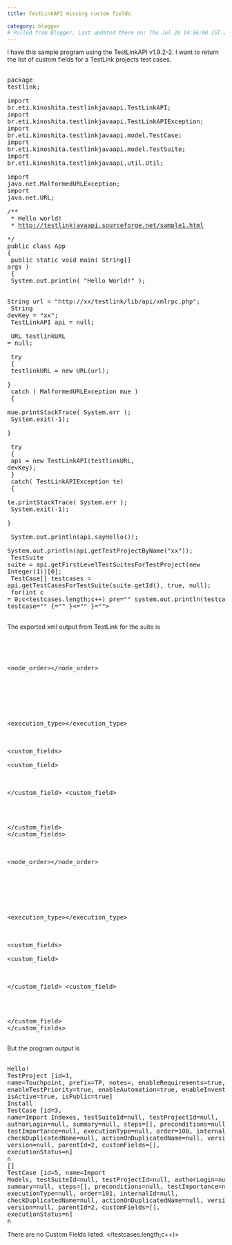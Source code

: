 ```yaml
---
title: TestLinkAPI missing custom fields

category: blogger
# Pulled from Blogger. Last updated there on: Thu Jul 28 14:56:00 IST 2011
---
```

I have this sample program using the TestLinkAPI v1.9.2-2. I want to return the list of custom fields for a TestLink projects test cases.<br /><br /><pre class="brush: java; ruler: true;">package testlink;<br /><br />import br.eti.kinoshita.testlinkjavaapi.TestLinkAPI;<br />import br.eti.kinoshita.testlinkjavaapi.TestLinkAPIException;<br />import br.eti.kinoshita.testlinkjavaapi.model.TestCase;<br />import br.eti.kinoshita.testlinkjavaapi.model.TestSuite;<br />import br.eti.kinoshita.testlinkjavaapi.util.Util;<br /><br />import java.net.MalformedURLException;<br />import java.net.URL;<br /><br />/**<br /> * Hello world!<br /> *        http://testlinkjavaapi.sourceforge.net/sample1.html<br /> */<br />public class App <br />{<br />    public static void main( String[] args )<br />    {<br />        System.out.println( "Hello World!" );<br /><br />        String url = "http://xx/testlink/lib/api/xmlrpc.php";<br />        String devKey = "xx";<br />        TestLinkAPI api = null;<br /><br />        URL testlinkURL = null;<br /><br />        try<br />        {<br />                testlinkURL = new URL(url);<br />        }<br />        catch ( MalformedURLException mue )<br />        {<br />                mue.printStackTrace( System.err );<br />                System.exit(-1);<br />        }<br /><br />        try<br />        {<br />                api = new TestLinkAPI(testlinkURL, devKey);<br />        }<br />        catch( TestLinkAPIException te)<br />        {<br />                te.printStackTrace( System.err );<br />                System.exit(-1);<br />        }<br /><br />        System.out.println(api.sayHello());<br />        System.out.println(api.getTestProjectByName("xx"));<br />        TestSuite suite = api.getFirstLevelTestSuitesForTestProject(new Integer(1))[0];<br />        TestCase[] testcases = api.getTestCasesForTestSuite(suite.getId(), true, null);<br />        for(int c = 0;c<testcases.length;c++) pre="" system.out.println(testcase);="" testcase="" {="" }<="" }=""><br /></pre><br />The exported xml output from TestLink for the suite is<br /><br /><pre class="brush: xml"><testcases><br /><testcase internalid="3" name="Import Indexes"><br />	<node_order></node_order><br />	<externalid></externalid><br />	<version></version><br />	<summary></summary><br />	<preconditions></preconditions><br />	<execution_type></execution_type><br />	<importance></importance><br /><br /><custom_fields><br />	<custom_field><br />		<name></name><br />		<value></value><br />	</custom_field>	<custom_field><br />		<name></name><br />		<value></value><br />	</custom_field><br /></custom_fields></testcase><br /><br /><testcase internalid="5" name="Import Models"><br />	<node_order></node_order><br />	<externalid></externalid><br />	<version></version><br />	<summary></summary><br />	<preconditions></preconditions><br />	<execution_type></execution_type><br />	<importance></importance><br /><br /><custom_fields><br />	<custom_field><br />		<name></name><br />		<value></value><br />	</custom_field>	<custom_field><br />		<name></name><br />		<value></value><br />	</custom_field><br /></custom_fields></testcase><br /></testcases><br /></pre>But the program output is<br /><br /><pre class="brush: bash">Hello!<br />TestProject [id=1, name=Touchpoint, prefix=TP, notes=, enableRequirements=true, enableTestPriority=true, enableAutomation=true, enableInventory=true, isActive=true, isPublic=true]<br />Install<br />TestCase [id=3, name=Import Indexes, testSuiteId=null, testProjectId=null, authorLogin=null, summary=null, steps=[], preconditions=null, testImportance=null, executionType=null, order=100, internalId=null, checkDuplicatedName=null, actionOnDuplicatedName=null, versionId=2, version=null, parentId=2, customFields=[], executionStatus=n]<br />n<br />[]<br />TestCase [id=5, name=Import Models, testSuiteId=null, testProjectId=null, authorLogin=null, summary=null, steps=[], preconditions=null, testImportance=null, executionType=null, order=101, internalId=null, checkDuplicatedName=null, actionOnDuplicatedName=null, versionId=2, version=null, parentId=2, customFields=[], executionStatus=n]<br />n<br /></pre>There are no Custom Fields listed.  </testcases.length;c++)></pre>
